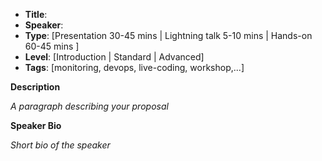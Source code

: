 * **Title**:
* **Speaker**:
* **Type**: [Presentation 30-45 mins | Lightning talk 5-10 mins | Hands-on 60-45 mins ]
* **Level**: [Introduction | Standard | Advanced]
* **Tags**: [monitoring, devops, live-coding, workshop,...]


**Description**

*A paragraph describing your proposal*


**Speaker Bio**

*Short bio of the speaker*
